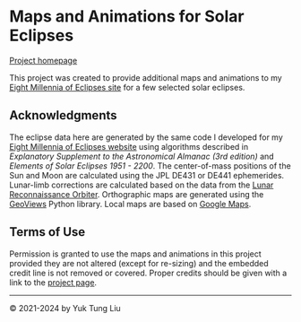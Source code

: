 # Maps and Animations for Solar Eclipses 

[Project homepage](https://ytliu0.github.io/eclipse_animations)

This project was created to provide additional maps and animations to my [Eight Millennia of Eclipses site](http:ytliu.epizy.com/eclipse/) for a few selected solar eclipses.

## Acknowledgments

The eclipse data here are generated by the same code I developed for my [Eight Millennia of Eclipses website](http:ytliu.epizy.com/eclipse/) using algorithms described in *Explanatory Supplement to the Astronomical Almanac (3rd edition)* and *Elements of Solar Eclipses 1951 - 2200*. The center-of-mass positions of the Sun and Moon are calculated using the JPL DE431 or DE441 ephemerides. Lunar-limb corrections are calculated based on the data from the [Lunar Reconnaissance Orbiter](https://lunar.gsfc.nasa.gov/). Orthographic maps are generated using the [GeoViews](https://geoviews.org/) Python library. Local maps are based on [Google Maps](https://www.google.com/maps). 

## Terms of Use

Permission is granted to use the maps and animations in this project provided they are not altered (except for re-sizing) and the embedded credit line is not removed or covered. Proper credits should be given with a link to the [project page](https://ytliu0.github.io/eclipse_animations). 

---------------------------
&copy; 2021-2024 by Yuk Tung Liu

